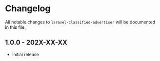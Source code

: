 # Changelog

All notable changes to `laravel-classified-advertiser` will be documented in this file.

## 1.0.0 - 202X-XX-XX

- initial release
